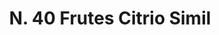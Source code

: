 ---
title: "N. 40 Frutes Citrio Simil"
permalink: "/edition/plant040/"
plant-name: "N. 40"
plant-number: "040"
plant-xml: "/assets/xml/plant040.xml"
plant-img1: "/assets/img/plant040_verso.jpg"
plant-img2: "/assets/img/plant040.jpg"
plant-title: "N. 40 Frutes Citrio Simil"
plant-taxon-link: ""
plant-taxon-content: ""
layout: single-xml
---